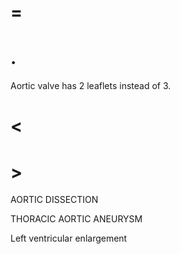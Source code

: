 # =

# .

Aortic valve has 2 leaflets instead of 3.

# <

# >

AORTIC DISSECTION

THORACIC AORTIC ANEURYSM

Left ventricular enlargement
